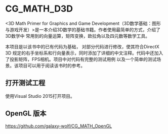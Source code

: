 # CG_MATH_D3D
<3D Math Primer for Graphics and Game Development（3D数学基础：图形与游戏开发）>是一本介绍3D数学的基础书籍。作者使用最简单的方式，介绍了3D数学中 常用到的向量运算，矩阵变换，欧拉角以及四元数等数学工具。

本项目是以该书中的已有代码为基础， 对部分代码进行修改，使其符合DirectX 3D 规定的右手坐标系和行向量表示，同时添加了详细的中文注释。代码中还加入了投影矩阵，FPS相机。项目中对代码有完整的测试用例 以及一个简单的测试场景。该项目可以用于阅读该书时的参考。

## 打开测试工程
使用Visual Studio 2015打开项目。

## OpenGL 版本
https://github.com/galaxy-wolf/CG_MATH_OpenGL
